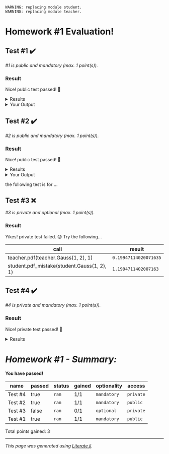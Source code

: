 ````julia





````

````
WARNING: replacing module student.
WARNING: replacing module teacher.

````

# Homework #1 Evaluation!





## Test #1 ✔️

*#1 is public and mandatory (max. 1 point(s)).*

### Result

Nice! public test passed! 🎉

<details>
    <summary>
    Results
    </summary>

| call                                | result                |
|-------------------------------------|-----------------------|
| teacher.pdf(teacher.Gauss(1, 2), 1) | `0.19947114020071635` |
| student.pdf(student.Gauss(1, 2), 1) | `0.19947114020071635` |


</details>



<details>
    <summary>
    Your Output
    </summary>

```

```


</details>








## Test #2 ✔️

*#2 is public and mandatory (max. 1 point(s)).*

### Result

Nice! public test passed! 🎉

<details>
    <summary>
    Results
    </summary>

| call                                | result                |
|-------------------------------------|-----------------------|
| teacher.pdf(teacher.Gauss(1, 2), 1) | `0.19947114020071635` |
| student.pdf(student.Gauss(1, 2), 1) | `0.19947114020071635` |


</details>



<details>
    <summary>
    Your Output
    </summary>

```

```


</details>





the following test is for ...




## Test #3 ❌

*#3 is private and optional (max. 1 point(s)).*

### Result

Yikes! private test failed. 😞 Try the following...

| call                                        | result                |
|---------------------------------------------|-----------------------|
|         teacher.pdf(teacher.Gauss(1, 2), 1) | `0.19947114020071635` |
| student.pdf_mistake(student.Gauss(1, 2), 1) |  `1.1994711402007163` |










## Test #4 ✔️

*#4 is private and mandatory (max. 1 point(s)).*

### Result

Nice! private test passed! 🎉

<details>
    <summary>
    Results
    </summary>

| call                                | result                |
|-------------------------------------|-----------------------|
| teacher.pdf(teacher.Gauss(1, 2), 1) | `0.19947114020071635` |
| student.pdf(student.Gauss(1, 2), 1) | `0.19947114020071635` |


</details>










# *Homework #1 - Summary:*

**You have passed!**

| name    | passed | status | gained | optionality | access    |
|---------|--------|--------|--------|-------------|-----------|
| Test #4 |   true |  `ran` |    1/1 | `mandatory` | `private` |
| Test #2 |   true |  `ran` |    1/1 | `mandatory` |  `public` |
| Test #3 |  false |  `ran` |    0/1 |  `optional` | `private` |
| Test #1 |   true |  `ran` |    1/1 | `mandatory` |  `public` |


Total points gained: 3



---

*This page was generated using [Literate.jl](https://github.com/fredrikekre/Literate.jl).*

